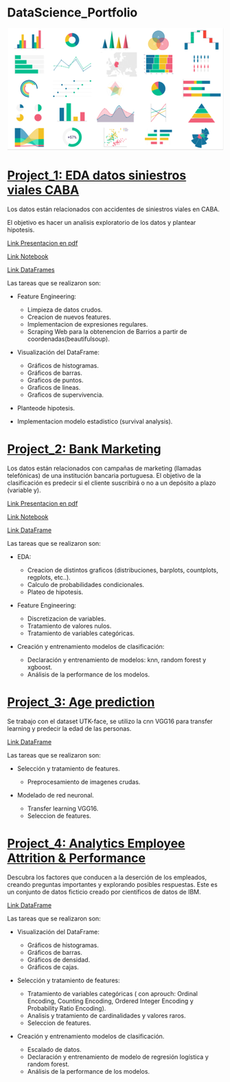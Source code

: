 
# DataScience_Portfolio

![](datavizpreviewimage2.png)

# [Project_1: EDA datos siniestros viales CABA](https://github.com/Lapantufla/Data_Analysis/tree/CABA_Accident_EDA_project)

Los datos están relacionados con accidentes de siniestros viales en CABA. 

El objetivo es hacer un analisis exploratorio de los datos y plantear hipotesis.

[Link Presentacion en pdf](https://github.com/Lapantufla/Data_Analysis/blob/CABA_Accident_EDA_project/EDA%20Homicidios%20y%20accidentes%20viales.pdf)

[Link Notebook](https://github.com/Lapantufla/Data_Analysis/blob/CABA_Accident_EDA_project/homicidios_%26_accidentes%20(1).ipynb)

[Link DataFrames](https://data.buenosaires.gob.ar/dataset/victimas-siniestros-viales)

Las tareas que se realizaron son: 

* Feature Engineering:
  * Limpieza de datos crudos.
  * Creacion de nuevos features.
  * Implementacion de expresiones regulares. 
  * Scraping Web para la obtenencion de Barrios a partir de coordenadas(beautifulsoup).
    
* Visualización del DataFrame: 
  * Gráficos de histogramas.
  * Gráficos de barras.
  * Graficos de puntos.
  * Graficos de lineas.
  * Graficos de supervivencia.

* Planteode hipotesis.

* Implementacion modelo estadistico (survival analysis).



# [Project_2: Bank Marketing](https://github.com/Lapantufla/Data_Analysis/blob/BankMarketing_project/BankMarketing_project2_0.ipynb)

Los datos están relacionados con campañas de marketing (llamadas telefónicas) de una institución bancaria portuguesa. 
El objetivo de la clasificación es predecir si el cliente suscribirá o no a un depósito a plazo (variable y).

[Link Presentacion en pdf](https://github.com/Lapantufla/Data_Analysis/blob/BankMarketing_project/Bank%20Marketing%20presentacion.pdf)

[Link Notebook](https://github.com/Lapantufla/Data_Analysis/blob/BankMarketing_project/BankMarketing_project2_0.ipynb)

[Link DataFrame](https://www.kaggle.com/datasets/henriqueyamahata/bank-marketing?datasetId=30368&sortBy=voteCount)

Las tareas que se realizaron son: 

* EDA: 
  * Creacion de distintos graficos (distribuciones, barplots, countplots, regplots, etc..).
  * Calculo de probabilidades condicionales.
  * Plateo de hipotesis.

* Feature Engineering:
  * Discretizacion de variables.
  * Tratamiento de valores nulos.
  * Tratamiento de variables categóricas.
 
* Creación y entrenamiento modelos de clasificación:
  * Declaración y entrenamiento de modelos: knn, random forest y xgboost.
  * Análisis de la performance de los modelos.


# [Project_3: Age prediction](https://github.com/Lapantufla/ComputerVision/blob/AgePrediction/age_prediction.ipynb)

Se trabajo con el dataset UTK-face, se utilizo la cnn VGG16 para transfer learning y predecir la edad de las personas.

[Link DataFrame](https://susanqq.github.io/UTKFace/)

Las tareas que se realizaron son: 
 
* Selección y tratamiento de features.
  * Preprocesamiento de imagenes crudas.

* Modelado de red neuronal.
  * Transfer learning VGG16.
  * Seleccion de features.

# [Project_4: Analytics Employee Attrition & Performance](https://github.com/Lapantufla/Data_Analysis/blob/HumanResources_project/HumanResources_project.ipynb)

Descubra los factores que conducen a la deserción de los empleados, creando preguntas importantes y explorando posibles respuestas. 
Este es un conjunto de datos ficticio creado por científicos de datos de IBM.

[Link DataFrame](https://www.kaggle.com/datasets/pavansubhasht/ibm-hr-analytics-attrition-dataset?datasetId=1067&sortBy=voteCount)

Las tareas que se realizaron son: 

* Visualización del DataFrame: 
  * Gráficos de histogramas.
  * Gráficos de barras.
  * Gráficos de densidad.
  * Gráficos de cajas.
 
* Selección y tratamiento de features:
  * Tratamiento de variables categóricas ( con aprouch: Ordinal Encoding, Counting Encoding, Ordered Integer Encoding y Probability Ratio Encoding).
  * Analisis y tratamiento de cardinalidades y valores raros.
  * Seleccion de features.

* Creación y entrenamiento modelos de clasificación.
  * Escalado de datos.
  * Declaración y entrenamiento de modelo de regresión logística y random forest.
  * Análisis de la performance de los modelos.
